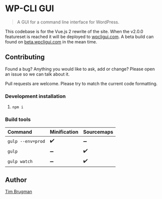 # WP-CLI GUI

> A GUI for a command line interface for WordPress.

This codebase is for the Vue.js 2 rewrite of the site. When the v2.0.0 featureset is reached it will be deployed to [wpcligui.com](https://wpcligui.com/). A beta build can found on [beta.wpcligui.com](https://beta.wpcligui.com/) in the mean time.

## Contributing

Found a bug? Anything you would like to ask, add or change? Please open an issue so we can talk about it.

Pull requests are welcome. Please try to match the current code formatting.

### Development installation

1. `npm i`

### Build tools

Command | Minification | Sourcemaps
:--- |:--- |:---
`gulp --env=prod` | :heavy_check_mark: | :heavy_minus_sign:
`gulp` | :heavy_minus_sign: | :heavy_check_mark:
`gulp watch` | :heavy_minus_sign: | :heavy_check_mark:

## Author

[Tim Brugman](https://github.com/Brugman)